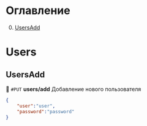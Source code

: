 # Оглавление

0. [UsersAdd](#UsersAdd)

# Users

## UsersAdd
:orange_book: `#PUT` **users/add** Добавление нового пользователя
```JSON
{
	"user":"user",
	"password":"password"
}
```


